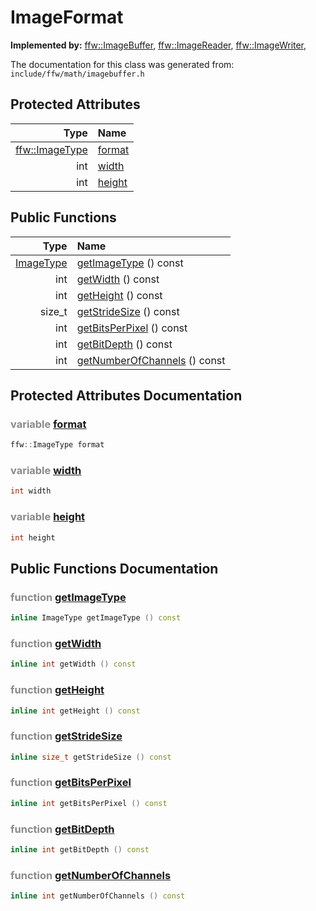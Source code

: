 ImageFormat
===================================


**Implemented by:** [ffw::ImageBuffer](ffw_ImageBuffer.html), [ffw::ImageReader](ffw_ImageReader.html), [ffw::ImageWriter](ffw_ImageWriter.html), 

The documentation for this class was generated from: `include/ffw/math/imagebuffer.h`



## Protected Attributes

| Type | Name |
| -------: | :------- |
|  [ffw::ImageType](ffw.html#fa711f90) | [format](#bbc17e53) |
|  int | [width](#78cd7bf4) |
|  int | [height](#e2245705) |


## Public Functions

| Type | Name |
| -------: | :------- |
|  [ImageType](ffw.html#fa711f90) | [getImageType](#3a98c1e0) () const  |
|  int | [getWidth](#69898b54) () const  |
|  int | [getHeight](#75386103) () const  |
|  size_t | [getStrideSize](#6c246cc0) () const  |
|  int | [getBitsPerPixel](#4b0899a1) () const  |
|  int | [getBitDepth](#b40b4068) () const  |
|  int | [getNumberOfChannels](#c099d834) () const  |


## Protected Attributes Documentation

### <span style="opacity:0.5;">variable</span> <a id="bbc17e53" href="#bbc17e53">format</a>

```cpp
ffw::ImageType format
```



### <span style="opacity:0.5;">variable</span> <a id="78cd7bf4" href="#78cd7bf4">width</a>

```cpp
int width
```



### <span style="opacity:0.5;">variable</span> <a id="e2245705" href="#e2245705">height</a>

```cpp
int height
```





## Public Functions Documentation

### <span style="opacity:0.5;">function</span> <a id="3a98c1e0" href="#3a98c1e0">getImageType</a>

```cpp
inline ImageType getImageType () const 
```



### <span style="opacity:0.5;">function</span> <a id="69898b54" href="#69898b54">getWidth</a>

```cpp
inline int getWidth () const 
```



### <span style="opacity:0.5;">function</span> <a id="75386103" href="#75386103">getHeight</a>

```cpp
inline int getHeight () const 
```



### <span style="opacity:0.5;">function</span> <a id="6c246cc0" href="#6c246cc0">getStrideSize</a>

```cpp
inline size_t getStrideSize () const 
```



### <span style="opacity:0.5;">function</span> <a id="4b0899a1" href="#4b0899a1">getBitsPerPixel</a>

```cpp
inline int getBitsPerPixel () const 
```



### <span style="opacity:0.5;">function</span> <a id="b40b4068" href="#b40b4068">getBitDepth</a>

```cpp
inline int getBitDepth () const 
```



### <span style="opacity:0.5;">function</span> <a id="c099d834" href="#c099d834">getNumberOfChannels</a>

```cpp
inline int getNumberOfChannels () const 
```





